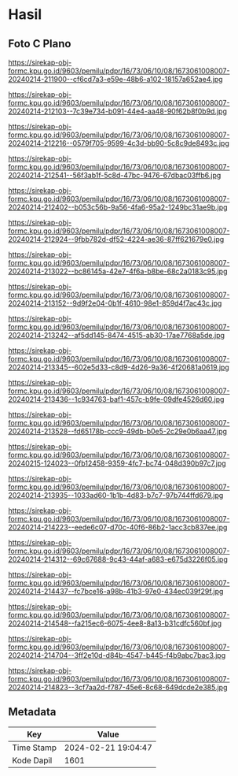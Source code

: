 # Hasil

## Foto C Plano

https://sirekap-obj-formc.kpu.go.id/9603/pemilu/pdpr/16/73/06/10/08/1673061008007-20240214-211900--cf6cd7a3-e59e-48b6-a102-18157a652ae4.jpg

https://sirekap-obj-formc.kpu.go.id/9603/pemilu/pdpr/16/73/06/10/08/1673061008007-20240214-212103--7c39e734-b091-44e4-aa48-90f62b8f0b9d.jpg

https://sirekap-obj-formc.kpu.go.id/9603/pemilu/pdpr/16/73/06/10/08/1673061008007-20240214-212216--0579f705-9599-4c3d-bb90-5c8c9de8493c.jpg

https://sirekap-obj-formc.kpu.go.id/9603/pemilu/pdpr/16/73/06/10/08/1673061008007-20240214-212541--56f3ab1f-5c8d-47bc-9476-67dbac03ffb6.jpg

https://sirekap-obj-formc.kpu.go.id/9603/pemilu/pdpr/16/73/06/10/08/1673061008007-20240214-212402--b053c56b-9a56-4fa6-95a2-1249bc31ae9b.jpg

https://sirekap-obj-formc.kpu.go.id/9603/pemilu/pdpr/16/73/06/10/08/1673061008007-20240214-212924--9fbb782d-df52-4224-ae36-87ff621679e0.jpg

https://sirekap-obj-formc.kpu.go.id/9603/pemilu/pdpr/16/73/06/10/08/1673061008007-20240214-213022--bc86145a-42e7-4f6a-b8be-68c2a0183c95.jpg

https://sirekap-obj-formc.kpu.go.id/9603/pemilu/pdpr/16/73/06/10/08/1673061008007-20240214-213152--9d9f2e04-0b1f-4610-98e1-859d4f7ac43c.jpg

https://sirekap-obj-formc.kpu.go.id/9603/pemilu/pdpr/16/73/06/10/08/1673061008007-20240214-213242--af5dd145-8474-4515-ab30-17ae7768a5de.jpg

https://sirekap-obj-formc.kpu.go.id/9603/pemilu/pdpr/16/73/06/10/08/1673061008007-20240214-213345--602e5d33-c8d9-4d26-9a36-4f20681a0619.jpg

https://sirekap-obj-formc.kpu.go.id/9603/pemilu/pdpr/16/73/06/10/08/1673061008007-20240214-213436--1c934763-baf1-457c-b9fe-09dfe4526d60.jpg

https://sirekap-obj-formc.kpu.go.id/9603/pemilu/pdpr/16/73/06/10/08/1673061008007-20240214-213528--fd65178b-ccc9-49db-b0e5-2c29e0b6aa47.jpg

https://sirekap-obj-formc.kpu.go.id/9603/pemilu/pdpr/16/73/06/10/08/1673061008007-20240215-124023--0fb12458-9359-4fc7-bc74-048d390b97c7.jpg

https://sirekap-obj-formc.kpu.go.id/9603/pemilu/pdpr/16/73/06/10/08/1673061008007-20240214-213935--1033ad60-1b1b-4d83-b7c7-97b744ffd679.jpg

https://sirekap-obj-formc.kpu.go.id/9603/pemilu/pdpr/16/73/06/10/08/1673061008007-20240214-214223--eede6c07-d70c-40f6-86b2-1acc3cb837ee.jpg

https://sirekap-obj-formc.kpu.go.id/9603/pemilu/pdpr/16/73/06/10/08/1673061008007-20240214-214312--69c67688-9c43-44af-a683-e675d3226f05.jpg

https://sirekap-obj-formc.kpu.go.id/9603/pemilu/pdpr/16/73/06/10/08/1673061008007-20240214-214437--fc7bce16-a98b-41b3-97e0-434ec039f29f.jpg

https://sirekap-obj-formc.kpu.go.id/9603/pemilu/pdpr/16/73/06/10/08/1673061008007-20240214-214548--fa215ec6-6075-4ee8-8a13-b31cdfc560bf.jpg

https://sirekap-obj-formc.kpu.go.id/9603/pemilu/pdpr/16/73/06/10/08/1673061008007-20240214-214704--3ff2e10d-d84b-4547-b445-f4b9abc7bac3.jpg

https://sirekap-obj-formc.kpu.go.id/9603/pemilu/pdpr/16/73/06/10/08/1673061008007-20240214-214823--3cf7aa2d-f787-45e6-8c68-649dcde2e385.jpg


## Metadata

| Key        | Value               |
| ---------- | ------------------- |
| Time Stamp | 2024-02-21 19:04:47 |
| Kode Dapil | 1601                |



